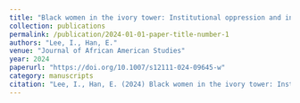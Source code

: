 ```yaml
---
title: "Black women in the ivory tower: Institutional oppression and intersectionality"
collection: publications
permalink: /publication/2024-01-01-paper-title-number-1
authors: "Lee, I., Han, E."
venue: "Journal of African American Studies"
year: 2024
paperurl: "https://doi.org/10.1007/s12111-024-09645-w"
category: manuscripts  
citation: "Lee, I., Han, E. (2024) Black women in the ivory tower: Institutional oppression and intersectionality. Journal of African American Studies, Published Online Advanced. https://doi.org/10.1007/s12111-024-09645-w"
---
```


